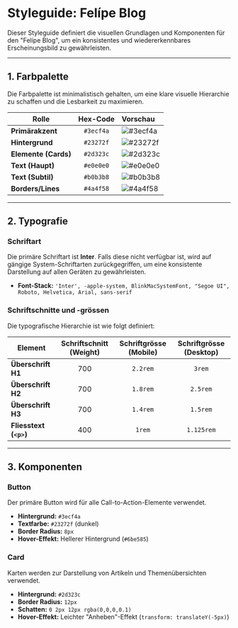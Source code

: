 # Styleguide: Felípe Blog

Dieser Styleguide definiert die visuellen Grundlagen und Komponenten für den "Felípe Blog", um ein konsistentes und wiedererkennbares Erscheinungsbild zu gewährleisten.

---

## 1. Farbpalette

Die Farbpalette ist minimalistisch gehalten, um eine klare visuelle Hierarchie zu schaffen und die Lesbarkeit zu maximieren.

| Rolle              | Hex-Code  | Vorschau                                               |
| ------------------ | :-------: | :----------------------------------------------------- |
| **Primärakzent**   | `#3ecf4a` | ![#3ecf4a](https://placehold.co/15x15/3ecf4a/3ecf4a.png) |
| **Hintergrund**    | `#23272f` | ![#23272f](https://placehold.co/15x15/23272f/23272f.png) |
| **Elemente (Cards)** | `#2d323c` | ![#2d323c](https://placehold.co/15x15/2d323c/2d323c.png) |
| **Text (Haupt)**   | `#e0e0e0` | ![#e0e0e0](https://placehold.co/15x15/e0e0e0/e0e0e0.png) |
| **Text (Subtil)**  | `#b0b3b8` | ![#b0b3b8](https://placehold.co/15x15/b0b3b8/b0b3b8.png) |
| **Borders/Lines**  | `#4a4f58` | ![#4a4f58](https://placehold.co/15x15/4a4f58/4a4f58.png) |

---

## 2. Typografie

### Schriftart

Die primäre Schriftart ist **Inter**. Falls diese nicht verfügbar ist, wird auf gängige System-Schriftarten zurückgegriffen, um eine konsistente Darstellung auf allen Geräten zu gewährleisten.

-   **Font-Stack:** `'Inter', -apple-system, BlinkMacSystemFont, "Segoe UI", Roboto, Helvetica, Arial, sans-serif`

### Schriftschnitte und -grössen

Die typografische Hierarchie ist wie folgt definiert:

| Element             | Schriftschnitt (Weight) | Schriftgrösse (Mobile) | Schriftgrösse (Desktop) |
| ------------------- | :---------------------: | :--------------------: | :---------------------: |
| **Überschrift H1**  |           700           |        `2.2rem`        |         `3rem`          |
| **Überschrift H2**  |           700           |        `1.8rem`        |         `2.5rem`        |
| **Überschrift H3**  |           700           |        `1.4rem`        |         `1.5rem`        |
| **Fliesstext (`<p>`)** |           400           |         `1rem`         |        `1.125rem`       |

---

## 3. Komponenten

### Button

Der primäre Button wird für alle Call-to-Action-Elemente verwendet.

-   **Hintergrund:** `#3ecf4a`
-   **Textfarbe:** `#23272f` (dunkel)
-   **Border Radius:** `8px`
-   **Hover-Effekt:** Hellerer Hintergrund (`#6be585`)

### Card

Karten werden zur Darstellung von Artikeln und Themenübersichten verwendet.

-   **Hintergrund:** `#2d323c`
-   **Border Radius:** `12px`
-   **Schatten:** `0 2px 12px rgba(0,0,0,0.1)`
-   **Hover-Effekt:** Leichter "Anheben"-Effekt (`transform: translateY(-5px)`)